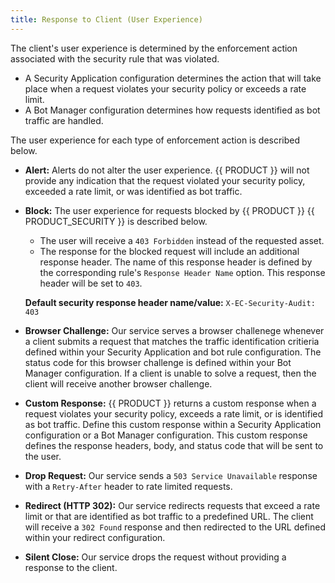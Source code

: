 ```yaml
---
title: Response to Client (User Experience)
---
```


The client's user experience is determined by the enforcement action associated with the security rule that was violated. 

-   A Security Application configuration determines the action that will take place when a request violates your security policy or exceeds a rate limit.
-   A Bot Manager configuration determines how requests identified as bot traffic are handled.

The user experience for each type of enforcement action is described below.

-   **Alert:** Alerts do not alter the user experience. {{ PRODUCT }} will not provide any indication that the request violated your security policy, exceeded a rate limit, or was identified as bot traffic.
-   **Block:** The user experience for requests blocked by {{ PRODUCT }} {{ PRODUCT_SECURITY }} is described below.
    -   The user will receive a `403 Forbidden` instead of the requested asset.
    -   The response for the blocked request will include an additional response header. The name of this response header is defined by the corresponding rule's `Response Header Name` option. This response header will be set to `403`.

    **Default security response header name/value:** `X-EC-Security-Audit: 403`

-   **Browser Challenge:** Our service serves a browser challenege whenever a client submits a request that matches the traffic identification critieria defined within your Security Application and bot rule configuration. The status code for this browser challenge is defined within your Bot Manager configuration. If a client is unable to solve a request, then the client will receive another browser challenge.  
-   **Custom Response:** {{ PRODUCT }} returns a custom response when a request violates your security policy, exceeds a rate limit, or is identified as bot traffic. Define this custom response within a Security Application configuration or a Bot Manager configuration. This custom response defines the response headers, body, and status code that will be sent to the user.
-   **Drop Request:** Our service sends a `503 Service Unavailable` response with a `Retry-After` header to rate limited requests.
-   **Redirect (HTTP 302):** Our service redirects requests that exceed a rate limit or that are identified as bot traffic to a predefined URL. The client will receive a `302 Found` response and then redirected to the URL defined within your redirect configuration.
-   **Silent Close:** Our service drops the request without providing a response to the client.